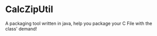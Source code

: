 # CalcZipUtil
A packaging tool written in java, help you package your C File with the class' demand!
